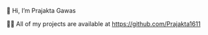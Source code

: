 👋 Hi, I’m Prajakta Gawas


👨‍💻 All of my projects are available at
https://github.com/Prajakta1611


<!---
Prajakta1611/Prajakta1611 is a ✨ special ✨ repository because its `README.md` (this file) appears on your GitHub profile.
You can click the Preview link to take a look at your changes.
--->
